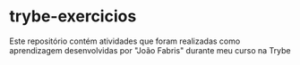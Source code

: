 # trybe-exercicios
Este repositório contém atividades que foram realizadas como aprendizagem desenvolvidas por "João Fabris" durante meu curso na Trybe
